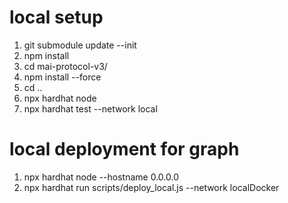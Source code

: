 # local setup
1. git submodule update --init
2. npm install
3. cd mai-protocol-v3/
4. npm install --force
5. cd ..
6. npx hardhat node
7. npx hardhat test --network local

# local deployment for graph
1. npx hardhat node --hostname 0.0.0.0
2. npx hardhat run scripts/deploy_local.js --network localDocker